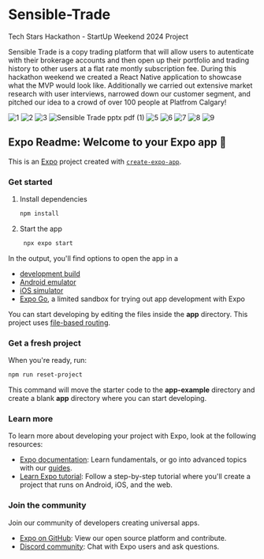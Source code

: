 # Sensible-Trade
Tech Stars Hackathon - StartUp Weekend 2024 Project

Sensible Trade is a copy trading platform that will allow users to autenticate with their brokerage accounts and then open up their portfolio and trading history to other users at a flat rate montly subscription fee. During this hackathon weekend we created a React Native application to showcase what the MVP would look like. Additionally we carried out extensive market research with user interviews, narrowed down our customer segment, and pitched our idea to a crowd of over 100 people at Platfrom Calgary!

![1](https://github.com/user-attachments/assets/d9a3fd14-6136-47a2-ac8d-20592d505d98)
![2](https://github.com/user-attachments/assets/2a9e70e0-9aa1-4ac9-9ce3-6709fb3cfa42)
![3](https://github.com/user-attachments/assets/a33a553a-35cb-4ea4-82d6-66015568f4ae)
![Sensible Trade pptx pdf (1)](https://github.com/user-attachments/assets/a50808b6-dadd-4be3-893d-c23194219d2c)
![5](https://github.com/user-attachments/assets/d12cd0ca-7f79-46d9-8888-20ba5918ae35)
![6](https://github.com/user-attachments/assets/9d7f5532-5e58-4e27-b271-03d65444ea40)
![7](https://github.com/user-attachments/assets/85f8c4ae-eadc-4cd6-bd09-e9a082671c67)
![8](https://github.com/user-attachments/assets/7bb1018b-1e3b-4684-a62c-e84ba2f37a9e)
![9](https://github.com/user-attachments/assets/669b1539-106f-4dbf-8057-e57a13d01775)


## Expo Readme: Welcome to your Expo app 👋

This is an [Expo](https://expo.dev) project created with [`create-expo-app`](https://www.npmjs.com/package/create-expo-app).

### Get started

1. Install dependencies

   ```bash
   npm install
   ```

2. Start the app

   ```bash
    npx expo start
   ```

In the output, you'll find options to open the app in a

- [development build](https://docs.expo.dev/develop/development-builds/introduction/)
- [Android emulator](https://docs.expo.dev/workflow/android-studio-emulator/)
- [iOS simulator](https://docs.expo.dev/workflow/ios-simulator/)
- [Expo Go](https://expo.dev/go), a limited sandbox for trying out app development with Expo

You can start developing by editing the files inside the **app** directory. This project uses [file-based routing](https://docs.expo.dev/router/introduction).

### Get a fresh project

When you're ready, run:

```bash
npm run reset-project
```

This command will move the starter code to the **app-example** directory and create a blank **app** directory where you can start developing.

### Learn more

To learn more about developing your project with Expo, look at the following resources:

- [Expo documentation](https://docs.expo.dev/): Learn fundamentals, or go into advanced topics with our [guides](https://docs.expo.dev/guides).
- [Learn Expo tutorial](https://docs.expo.dev/tutorial/introduction/): Follow a step-by-step tutorial where you'll create a project that runs on Android, iOS, and the web.

### Join the community

Join our community of developers creating universal apps.

- [Expo on GitHub](https://github.com/expo/expo): View our open source platform and contribute.
- [Discord community](https://chat.expo.dev): Chat with Expo users and ask questions.
